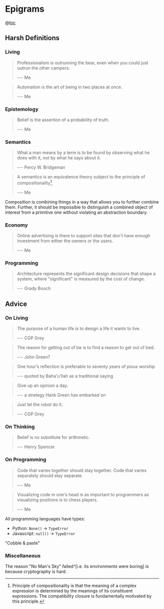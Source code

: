 # Epigrams

@[toc](Contents)

## Harsh Definitions

### Living

> Professionalism is outrunning the bear, even when you could just outrun the other campers.
>
> --- Me

> Automation is the art of being in two places at once.
>
> --- Me

### Epistemology

> Belief is the assertion of a probability of truth.
>
> --- Me

### Semantics

> What a man means by a term is to be found by observing what he does with it, not by what he says about it.
>
> --- Percy W. Bridgeman

> A semantics is an equivalence theory subject to the principle of compositionality[^compositionality].
>
> --- Me

[^compositionality]: Principle of compositionality is that the meaning of a complex expression is determined by the meanings of its constituent expressions.
The compatibility closure is fundamentally motivated by this principle.

Composition is combining things in a way that allows you to further combine them.
Further, it should be impossible to distinguish a combined object of interest from a primitive one without violating an abstraction boundary.


### Economy

> Online advertising is there to support sites that don't have enough investment from either the owners or the users.
>
> --- Me

### Programming

> Architecture represents the significant design decisions that shape a system, where "significant" is measured by the cost of change.
>
> --- Grady Booch


## Advice

### On Living

> The purpose of a human life is to design a life it wants to live.
>
> --- CGP Grey

> The reason for getting out of be is to find a reason to get out of bed.
>
> --- John Green?

> One hour’s reflection is preferable to seventy years of pious worship
>
> --- quoted by Baha'u'llah as a traditional saying

> Give up an opinion a day.
>
> --- a strategy Hank Green has embarked on

> Just let the robot do it.
>
> --- CGP Grey

### On Thinking

> Belief is no substitute for arithmetic.
>
> --- Henry Spencer

### On Programming

> Code that varies together should stay together.
> Code that varies separately should stay separate.
>
> --- Me

> Visualizing code in one's head is as important to programmers as visualizing positions is to chess players.
>
> --- Me

All programming languages have types:
  * Python: `None()` → `TypeError`
  * Javascript: `null()` → `TypeError`

"Cobble & paste"

### Miscellaneous

The reason "No Man's Sky" failed^[i.e. its environments were boring] is because cryptography is hard.
